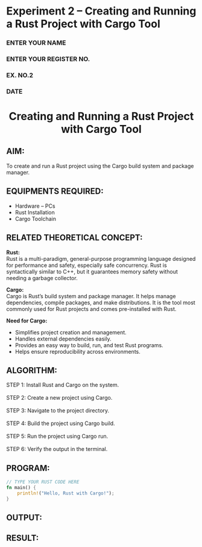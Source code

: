 # Experiment 2 – Creating and Running a Rust Project with Cargo Tool  

<H3>ENTER YOUR NAME</H3>  
<H3>ENTER YOUR REGISTER NO.</H3>  
<H3>EX. NO.2</H3>  
<H3>DATE</H3>  

<H1 ALIGN =CENTER> Creating and Running a Rust Project with Cargo Tool </H1>  

## AIM:  
To create and run a Rust project using the Cargo build system and package manager.  

## EQUIPMENTS REQUIRED:  
- Hardware – PCs  
- Rust Installation  
- Cargo Toolchain  

## RELATED THEORETICAL CONCEPT:  

**Rust:**  
Rust is a multi-paradigm, general-purpose programming language designed for performance and safety, especially safe concurrency. Rust is syntactically similar to C++, but it guarantees memory safety without needing a garbage collector.  

**Cargo:**  
Cargo is Rust’s build system and package manager. It helps manage dependencies, compile packages, and make distributions. It is the tool most commonly used for Rust projects and comes pre-installed with Rust.  

**Need for Cargo:**  
- Simplifies project creation and management.  
- Handles external dependencies easily.  
- Provides an easy way to build, run, and test Rust programs.  
- Helps ensure reproducibility across environments.  

## ALGORITHM:  
STEP 1: Install Rust and Cargo on the system. <BR>  
STEP 2: Create a new project using Cargo. <BR>  
STEP 3: Navigate to the project directory. <BR>  
STEP 4: Build the project using Cargo build. <BR>  
STEP 5: Run the project using Cargo run. <BR>  
STEP 6: Verify the output in the terminal. <BR>  

## PROGRAM:  
```rust
// TYPE YOUR RUST CODE HERE
fn main() {
    println!("Hello, Rust with Cargo!");
}
```

## OUTPUT:

## RESULT: